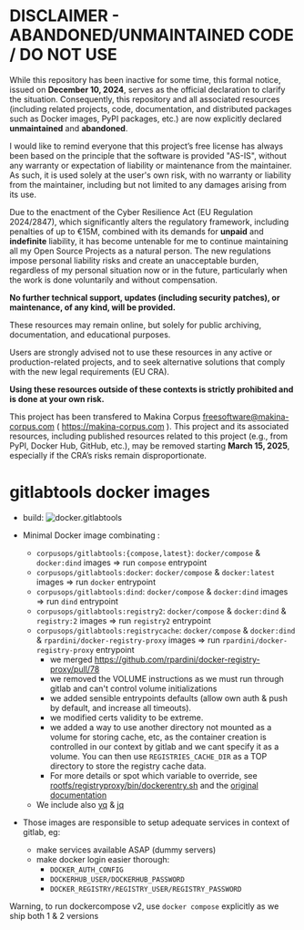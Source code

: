 
DISCLAIMER - ABANDONED/UNMAINTAINED CODE / DO NOT USE
=======================================================
While this repository has been inactive for some time, this formal notice, issued on **December 10, 2024**, serves as the official declaration to clarify the situation. Consequently, this repository and all associated resources (including related projects, code, documentation, and distributed packages such as Docker images, PyPI packages, etc.) are now explicitly declared **unmaintained** and **abandoned**.

I would like to remind everyone that this project’s free license has always been based on the principle that the software is provided "AS-IS", without any warranty or expectation of liability or maintenance from the maintainer.
As such, it is used solely at the user's own risk, with no warranty or liability from the maintainer, including but not limited to any damages arising from its use.

Due to the enactment of the Cyber Resilience Act (EU Regulation 2024/2847), which significantly alters the regulatory framework, including penalties of up to €15M, combined with its demands for **unpaid** and **indefinite** liability, it has become untenable for me to continue maintaining all my Open Source Projects as a natural person.
The new regulations impose personal liability risks and create an unacceptable burden, regardless of my personal situation now or in the future, particularly when the work is done voluntarily and without compensation.

**No further technical support, updates (including security patches), or maintenance, of any kind, will be provided.**

These resources may remain online, but solely for public archiving, documentation, and educational purposes.

Users are strongly advised not to use these resources in any active or production-related projects, and to seek alternative solutions that comply with the new legal requirements (EU CRA).

**Using these resources outside of these contexts is strictly prohibited and is done at your own risk.**

This project has been transfered to Makina Corpus <freesoftware@makina-corpus.com> ( https://makina-corpus.com ). This project and its associated resources, including published resources related to this project (e.g., from PyPI, Docker Hub, GitHub, etc.), may be removed starting **March 15, 2025**, especially if the CRA’s risks remain disproportionate.

# gitlabtools docker images

- build: ![docker.gitlabtools](https://github.com/corpusops/docker-gitlabtools/workflows/.github/workflows/cicd.yml/badge.svg?branch=main)

- Minimal Docker image combinating :
    - `corpusops/gitlabtools:{compose,latest}`: `docker/compose` & `docker:dind` images => run `compose` entrypoint
    - `corpusops/gitlabtools:docker`: `docker/compose` & `docker:latest` images => run `docker` entrypoint
    - `corpusops/gitlabtools:dind`: `docker/compose` & `docker:dind` images => run `dind` entrypoint
    - `corpusops/gitlabtools:registry2`: `docker/compose` & `docker:dind` & `registry:2`  images => run `registry2` entrypoint
    - `corpusops/gitlabtools:registrycache`: `docker/compose` & `docker:dind` & `rpardini/docker-registry-proxy`  images => run `rpardini/docker-registry-proxy` entrypoint
        - we merged https://github.com/rpardini/docker-registry-proxy/pull/78
        - we removed the VOLUME instructions as we must run through gitlab and can't control volume initializations
        - we added sensible entrypoints defaults (allow own auth & push by default, and increase all timeouts).
        - we modified certs validity to be extreme.
        - we added a way to use another directory not mounted as a volume for storing cache, etc, as the container creation is controlled in our context by gitlab and we cant specify it as a volume. You can then use `REGISTRIES_CACHE_DIR` as a TOP directory to store the registry cache data.
        - For more details or spot which variable to override, see [rootfs/registryproxy/bin/dockerentry.sh](https://github.com/corpusops/docker-gitlabtools/blob/main/rootfs/registryproxy/bin/dockerentry.sh) and the [original documentation](https://github.com/rpardini/docker-registry-proxy)
    - We include also [yq](https://github.com/mikefarah/yq) & [jq](https://github.com/stedolan/jq)
- Those images are responsible to setup adequate services in context of gitlab, eg:
    - make services available ASAP (dummy servers)
    - make docker login easier thorough:
        - `DOCKER_AUTH_CONFIG`
        - `DOCKERHUB_USER/DOCKERHUB_PASSWORD`
        - `DOCKER_REGISTRY/REGISTRY_USER/REGISTRY_PASSWORD`

Warning, to run dockercompose v2, use `docker compose` explicitly as we ship both 1 & 2 versions

